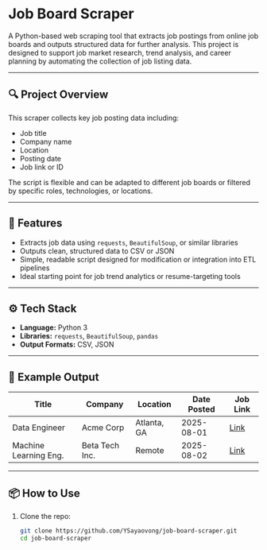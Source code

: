 # Job Board Scraper

A Python-based web scraping tool that extracts job postings from online job boards and outputs structured data for further analysis. This project is designed to support job market research, trend analysis, and career planning by automating the collection of job listing data.

---

## 🔍 Project Overview

This scraper collects key job posting data including:
- Job title  
- Company name  
- Location  
- Posting date  
- Job link or ID  

The script is flexible and can be adapted to different job boards or filtered by specific roles, technologies, or locations.

---

## 🚀 Features

- Extracts job data using `requests`, `BeautifulSoup`, or similar libraries
- Outputs clean, structured data to CSV or JSON
- Simple, readable script designed for modification or integration into ETL pipelines
- Ideal starting point for job trend analytics or resume-targeting tools

---

## ⚙️ Tech Stack

- **Language:** Python 3  
- **Libraries:** `requests`, `BeautifulSoup`, `pandas`  
- **Output Formats:** CSV, JSON

---

## 📁 Example Output

| Title                  | Company        | Location     | Date Posted | Job Link |
|------------------------|----------------|--------------|-------------|----------|
| Data Engineer          | Acme Corp      | Atlanta, GA  | 2025-08-01  | [Link](#) |
| Machine Learning Eng.  | Beta Tech Inc. | Remote       | 2025-08-02  | [Link](#) |

---

## 📦 How to Use

1. Clone the repo:
   ```bash
   git clone https://github.com/YSayaovong/job-board-scraper.git
   cd job-board-scraper
